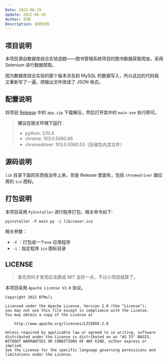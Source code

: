 ```yaml
---
Date: 2022-06-29
Update: 2022-06-30
Author: 目棃
Description: 说明文档
---
```


## 项目说明

本项目源自数据库综合实验选题——图书管理系统项目的图书数据获取爬虫，采用 Selenium 进行数据爬取。

因为数据库综合实验的那个版本涉及到 MySQL 的数据写入，所以这边的代码我又重新写了一遍，把输出文件改成了 JSON 格式。

## 配置说明

将项目 [Release](https://github.com/BTMuli/HNULibSpider/releases) 中的 `app.zip` 下载解压，然后打开其中的 `main.exe` 执行即可。

> **建议在相关环境下运行**：
>
> + python: 3.10.4
> + chrome: 103.0.5060.66
> + chromedriver: 103.0.5060.53（压缩包内含文件）

## 源码说明

`lib` 目录下面的东西我没传上来，但是 Release 里面有，包括 `chromedriver` 跟应用的 `ico` 图标。

## 打包说明

本项目采用 `PyInstaller` 进行程序打包，相关命令如下:

```shell
pyinstaller -F main.py -i lib/cover.ico
```

相关参数：

+ `-F` ：打包成一个`exe` 应用程序
+ `-i`：指定程序 `ico` 图标目录

## LICENSE

> 查完资料才发现应该换成 MIT 会好一点，不过小项目就算了。

本项目采用 `Apache License V2.0` 协议。

```text
Copyright 2022 BTMuli

Licensed under the Apache License, Version 2.0 (the "License");
you may not use this file except in compliance with the License.
You may obtain a copy of the License at

    http://www.apache.org/licenses/LICENSE-2.0

Unless required by applicable law or agreed to in writing, software
distributed under the License is distributed on an "AS IS" BASIS,
WITHOUT WARRANTIES OR CONDITIONS OF ANY KIND, either express or implied.
See the License for the specific language governing permissions and
limitations under the License.
```